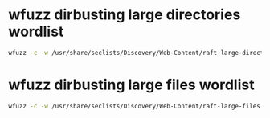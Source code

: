 # wfuzz dirbusting large directories wordlist
```bash
wfuzz -c -w /usr/share/seclists/Discovery/Web-Content/raft-large-directories.txt --hc 404 http://$IP/FUZZ/
```

# wfuzz dirbusting large files wordlist
```bash
wfuzz -c -w /usr/share/seclists/Discovery/Web-Content/raft-large-files.txt --hc 404 http://$IP/FUZZ/
```

